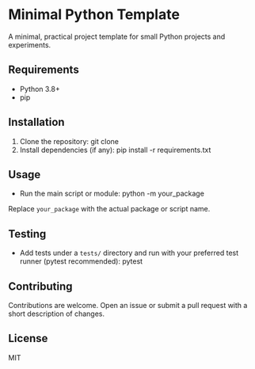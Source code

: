 # Minimal Python Template

A minimal, practical project template for small Python projects and experiments.

## Requirements

- Python 3.8+
- pip

## Installation

1. Clone the repository:
   git clone <repo-url>
2. Install dependencies (if any):
   pip install -r requirements.txt

## Usage

- Run the main script or module:
  python -m your_package

Replace `your_package` with the actual package or script name.

## Testing

- Add tests under a `tests/` directory and run with your preferred test runner (pytest recommended):
  pytest

## Contributing

Contributions are welcome. Open an issue or submit a pull request with a short description of changes.

## License

MIT
